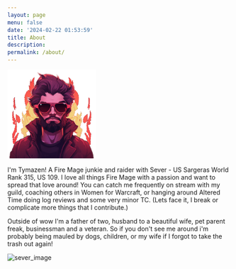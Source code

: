 ```yaml
---
layout: page
menu: false
date: '2024-02-22 01:53:59'
title: About
description:
permalink: /about/
---
```


<img class="img-rounded" src="/assets/img/uploads/profile.png" alt="Tymazen" width="200">


I'm Tymazen! A Fire Mage junkie and raider with Sever - US Sargeras World Rank 315, US 109. I love all things Fire Mage with a passion and want to spread that love around! You can catch me frequently on stream with my guild, coaching others in Women for Warcraft, or hanging around Altered Time doing log reviews and some very minor TC. (Lets face it, I break or complicate more things that I contribute.)

Outside of wow I'm a father of two, husband to a beautiful wife, pet parent freak, businessman and a veteran. So if you don't see me around i'm probably being mauled by dogs, children, or my wife if I forgot to take the trash out again!

![sever_image](https://github.com/Tymazen/images/assets/67207109/66a5d7d1-7260-4a3c-8e13-a1f287ac7bc4)
